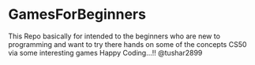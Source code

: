 # GamesForBeginners
This Repo basically for intended to the beginners who are new to programming and want to try there hands on some of the concepts CS50 via some interesting games
Happy Coding...!!
@tushar2899
